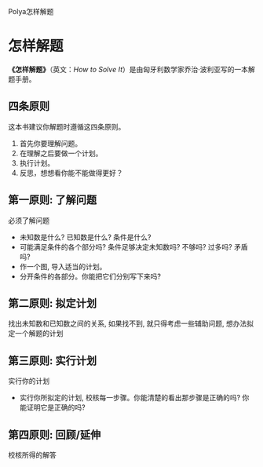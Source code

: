 Polya怎样解题

# 怎样解题

**《怎样解题》**（英文：_How to Solve It_）是由匈牙利数学家乔治·波利亚写的一本解题手册。


## 四条原则

这本书建议你解题时遵循这四条原则。

1.  首先你要理解问题。
2.  在理解之后要做一个计划。
3.  执行计划。
4.  反思，想想看你能不能做得更好？

## 第一原则: 了解问题

必须了解问题

-   未知数是什么? 已知数是什么? 条件是什么?
-   可能满足条件的各个部分吗? 条件足够决定未知数吗? 不够吗? 过多吗? 矛盾吗?
-   作一个图, 导入适当的计划。
-   分开条件的各部分。你能把它们分别写下来吗?

## 第二原则: 拟定计划

找出未知数和已知数之间的关系, 如果找不到, 就只得考虑一些辅助问题, 想办法拟定一个解题的计划

## 第三原则: 实行计划

实行你的计划

-   实行你所拟定的计划, 校核每一步骤。你能清楚的看出那步骤是正确的吗? 你能证明它是正确的吗?

## 第四原则: 回顾/延伸

校核所得的解答
